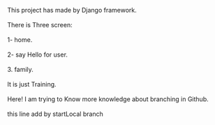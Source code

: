 This project has made by Django framework.</br></br>
There is Three screen:</br></br>
   1- home.</br></br>
   2- say Hello for user.</br></br>
   3. family.</br></br>
It is just Training.</br></br>
Here! I am trying to Know more knowledge about branching in Github.</br></br>
this line add by startLocal branch

